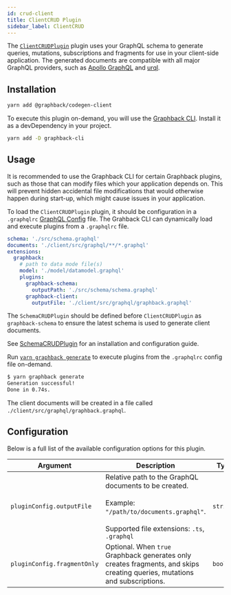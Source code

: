 ```yaml
---
id: crud-client
title: ClientCRUD Plugin
sidebar_label: ClientCRUD
---
```


The [`ClientCRUDPlugin`](../api/graphback-codegen-client/classes/_clientcrudplugin_.clientcrudplugin.md) plugin uses your GraphQL schema to generate queries, mutations, subscriptions and fragments for use in your client-side application. The generated documents are compatible with all major GraphQL providers, such as [Apollo GraphQL](https://www.apollographql.com/) and [urql](https://formidable.com/open-source/urql/).

## Installation

```bash
yarn add @graphback/codegen-client
```

To execute this plugin on-demand, you will use the [Graphback CLI](../graphback-cli). Install it as a devDependency in your project.

```bash
yarn add -D graphback-cli
```

## Usage

It is recommended to use the Graphback CLI for certain Graphback plugins, such as those that can modify files which your application depends on. This will prevent hidden accidental file modifications that would otherwise happen during start-up, which might cause issues in your application.

To load the `ClientCRUDPlugin` plugin, it should be configuration in a `.graphqlrc` [GraphQL Config](https://graphql-config.com) file. The Grahback CLI can dynamically load and execute plugins from a `.graphqlrc` file.

```yaml title=".graphqlrc"
schema: './src/schema.graphql'
documents: './client/src/graphql/**/*.graphql'
extensions:
  graphback:
    # path to data mode file(s)
    model: './model/datamodel.graphql'
    plugins:
      graphback-schema:
        outputPath: './src/schema/schema.graphql'
      graphback-client:
        outputFile: './client/src/graphql/graphback.graphql'
```

The `SchemaCRUDPlugin` should be defined before `ClientCRUDPlugin` as `graphback-schema` to ensure the latest schema is used to generate client documents.

See [SchemaCRUDPlugin](./schema-crud-plugin) for an installation and configuration guide.

Run [`yarn graphback generate`](../cli/graphback-cli#generate) to execute plugins from the `.graphqlrc` config file on-demand.

```bash
$ yarn graphback generate
Generation successful!
Done in 0.74s.
```

The client documents will be created in a file called `./client/src/graphql/graphback.graphql`.

## Configuration

Below is a full list of the available configuration options for this plugin.

| Argument                    	| Description                                                                 	| Type     	|
|---------------------------	|-----------------------------------------------------------------------------	|----------	|
| `pluginConfig.outputFile` 	| Relative path to the GraphQL documents to be created.<br/><br/> Example: `"/path/to/documents.graphql"`. <br/><br/>Supported file extensions: `.ts`, `.graphql` | `string` 	|
| `pluginConfig.fragmentOnly` 	| Optional. When `true` Graphback generates only creates fragments, and skips creating queries, mutations and subscriptions.  | `boolean` 	|
